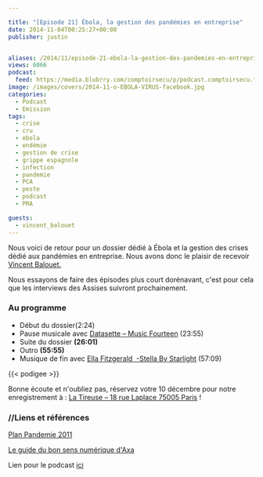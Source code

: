 ```yaml
---

title: "[Episode 21] Ébola, la gestion des pandémies en entreprise"
date: 2014-11-04T00:25:27+00:00
publisher: justin


aliases: /2014/11/episode-21-ebola-la-gestion-des-pandemies-en-entreprise/
views: 6066
podcast:
  feed: https://media.blubrry.com/comptoirsecu/p/podcast.comptoirsecu.fr/CSEC.EP21.2014-11-03.PANDEMIE_EBOLA.mp3
image: /images/covers/2014-11-o-EBOLA-VIRUS-facebook.jpg
categories:
  - Podcast
  - Emission
tags:
  - crise
  - cru
  - ebola
  - endémie
  - gestion de crise
  - grippe espagnole
  - infection
  - pandemie
  - PCA
  - peste
  - podcast
  - PRA

guests:
  - vincent_balouet
---
```



Nous voici de retour pour un dossier dédié à Ébola et la gestion des crises dédié aux pandémies en entreprise. Nous avons donc le plaisir de recevoir [Vincent Balouet](https://plus.google.com/u/0/+VincentBalouet/)[.](https://plus.google.com/u/0/110251727190072935740?prsrc=4)

Nous essayons de faire des épisodes plus court dorénavant, c'est pour cela que les interviews des Assises suivront prochainement.

### Au programme

  * Début du dossier<span >(2:24)</span>
  * Pause musicale avec [Datasette – Music Fourteen](http://datassette.bandcamp.com/track/minus-fourteen) <span >(23:55)</span>
  * Suite du dossier **(26:01)**
  * Outro **(55:55)**
  * Musique de fin avec [<span  data->Ella Fitzgerald </span><i ></i> -Stella By Starlight](http://www.discogs.com/Ella-Fitzgerald-Clap-Hands-Here-Comes-Charlie/master/324954) <span >(57:09)</span>


  {{< podigee >}}







Bonne écoute et n'oubliez pas, réservez votre 10 décembre pour notre enregistrement à : [La Tireuse – 18 rue Laplace 75005 Paris](http://latireuse.fr/) !



### //Liens et références

[Plan Pandemie 2011](http://www.sante.gouv.fr/plan-national-de-prevention-et-de-lutte-pandemie-grippale-2011.html)

[Le guide du bon sens numérique d'Axa](http://www.axaprevention.fr/documents/fichiers_pdf/axa_guide_bsn.pdf)

Lien pour le podcast [ici](https://media.blubrry.com/comptoirsecu/p/www.comptoirsecu.fr/Episode/ComptoirSecu_Episode_21_Pandemie_Ebola.mp3)
